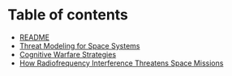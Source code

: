 # Table of contents

* [README](README.md)
* [Threat Modeling for Space Systems](threat-modeling-for-space-systems.md)
* [Cognitive Warfare Strategies](cognitive-warfare-strategies.md)
* [How Radiofrequency Interference Threatens Space Missions](how-radiofrequency-interference-threatens-space-missions.md)
